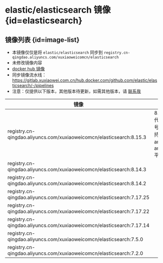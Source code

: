 # elastic/elasticsearch 镜像 {id=elasticsearch}

## 镜像列表 {id=image-list}

- 本镜像仅仅是将 `elastic/elasticsearch` 同步到 `registry.cn-qingdao.aliyuncs.com/xuxiaoweicomcn/elasticsearch`
- 未修改镜像内容
- [docker hub 镜像](https://hub.docker.com/r/elastic/elasticsearch)
- 同步镜像流水线：https://gitlab.xuxiaowei.com.cn/hub.docker.com/github.com/elastic/elasticsearch/-/pipelines
- 注意：仅提供以下版本，其他版本待更新，如需其他版本，请 [联系我](../../../guide/website.md)

| 镜像                                                                    | 说明                             |
|-----------------------------------------------------------------------|--------------------------------|
| registry.cn-qingdao.aliyuncs.com/xuxiaoweicomcn/elasticsearch:8.15.3  | 8.15.3 代表版本号，支持：amd64、arm64 平台 |
| registry.cn-qingdao.aliyuncs.com/xuxiaoweicomcn/elasticsearch:8.14.3  |                                |
| registry.cn-qingdao.aliyuncs.com/xuxiaoweicomcn/elasticsearch:8.14.2  |                                |
| registry.cn-qingdao.aliyuncs.com/xuxiaoweicomcn/elasticsearch:7.17.25 |                                |
| registry.cn-qingdao.aliyuncs.com/xuxiaoweicomcn/elasticsearch:7.17.22 |                                |
| registry.cn-qingdao.aliyuncs.com/xuxiaoweicomcn/elasticsearch:7.17.14 |                                |
| registry.cn-qingdao.aliyuncs.com/xuxiaoweicomcn/elasticsearch:7.5.0   |                                |
| registry.cn-qingdao.aliyuncs.com/xuxiaoweicomcn/elasticsearch:7.2.0   |                                |

<style>

._image_registry_cn-qingdao_aliyuncs_com_xuxiaoweicomcn_elasticsearch table tr th:nth-child(1), 
._image_registry_cn-qingdao_aliyuncs_com_xuxiaoweicomcn_elasticsearch table tr td:nth-child(1) {
    min-width: 495px;
}

._image_registry_cn-qingdao_aliyuncs_com_xuxiaoweicomcn_elasticsearch table tr th:nth-child(2), 
._image_registry_cn-qingdao_aliyuncs_com_xuxiaoweicomcn_elasticsearch table tr td:nth-child(2) {
    min-width: 280px;
}

</style>